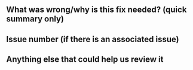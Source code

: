 ## What was wrong/why is this fix needed? (quick summary only) 

## Issue number (if there is an associated issue) 

## Anything else that could help us review it
